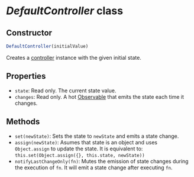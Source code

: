 # _DefaultController_ class

## Constructor

```js
DefaultController(initialValue)
```

Creates a [controller] instance with the given initial state.

## Properties

- `state`: Read only. The current state value.
- `changes`: Read only. A hot [Observable] that emits the state each time it
  changes.

## Methods

- `set(newState)`: Sets the state to `newState` and emits a state change.
- `assign(newState)`: Asumes that state is an object and uses `Object.assign` to
  update the state. It is equivalent to:
  `this.set(Object.assign({}, this.state, newState))`
- `notifyLastChangeOnly(fn)`: Mutes the emission of state changes during the
  execution of `fn`. It will emit a state change after executing `fn`.

[observable]: http://reactivex.io/documentation/observable.html
[controller]: ../interface/Controller.md
